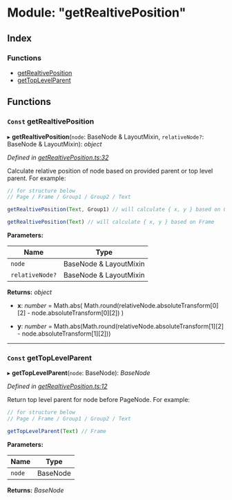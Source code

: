 
# Module: "getRealtivePosition"

## Index

### Functions

* [getRealtivePosition](_getrealtiveposition_.md#const-getrealtiveposition)
* [getTopLevelParent](_getrealtiveposition_.md#const-gettoplevelparent)

## Functions

### `Const` getRealtivePosition

▸ **getRealtivePosition**(`node`: BaseNode & LayoutMixin, `relativeNode?`: BaseNode & LayoutMixin): *object*

*Defined in [getRealtivePosition.ts:32](https://github.com/figma-plugin-helper-functions/figma-plugin-helpers/blob/48d6a43/src/helpers/getRealtivePosition.ts#L32)*

Calculate relative position of node based on provided parent or top level parent.
For example:
```js
// for structure below
// Page / Frame / Group1 / Group2 / Text

getRealtivePosition(Text, Group1) // will calculate { x, y } based on Group1

getRealtivePosition(Text) // will calculate { x, y } based on Frame
```

**Parameters:**

Name | Type |
------ | ------ |
`node` | BaseNode & LayoutMixin |
`relativeNode?` | BaseNode & LayoutMixin |

**Returns:** *object*

* **x**: *number* = Math.abs(
			Math.round(relativeNode.absoluteTransform[0][2] - node.absoluteTransform[0][2])
		)

* **y**: *number* = Math.abs(Math.round(relativeNode.absoluteTransform[1][2] - node.absoluteTransform[1][2]))

___

### `Const` getTopLevelParent

▸ **getTopLevelParent**(`node`: BaseNode): *BaseNode*

*Defined in [getRealtivePosition.ts:12](https://github.com/figma-plugin-helper-functions/figma-plugin-helpers/blob/48d6a43/src/helpers/getRealtivePosition.ts#L12)*

Return top level parent for node before PageNode.
For example:
```js
// for structure below
// Page / Frame / Group1 / Group2 / Text

getTopLevelParent(Text) // Frame
```

**Parameters:**

Name | Type |
------ | ------ |
`node` | BaseNode |

**Returns:** *BaseNode*
